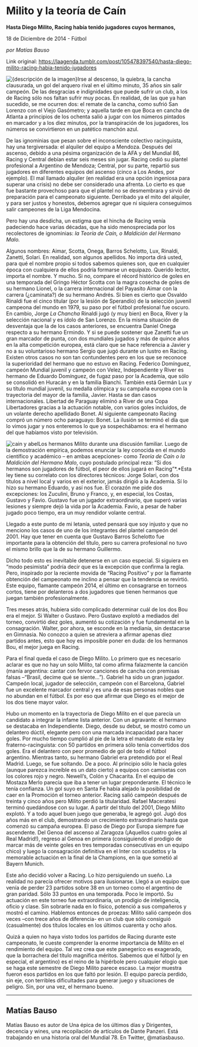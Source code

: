 # Milito y la teoría de Caín

**Hasta Diego Milito, Racing había tenido jugadores cuyos hermanos,**

18 de Diciembre de 2014 - Fútbol

_por Matías Bauso_

Link original: https://laagenda.tumblr.com/post/105478397540/hasta-diego-milito-racing-habia-tenido-jugadores

![{descripción de la imagen}](https://64.media.tumblr.com/ca7bc002d6ce267b3c568fc3a5e2283f/tumblr_inline_pjzpp1yCTy1t6q87u_500.jpg)Irse al descenso, la quiebra, la cancha clausurada, un gol del arquero rival en el último minuto, 35 años sin salir campeón. De las desgracias e indignidades que puede sufrir un club, a los de Racing sólo nos faltan sufrir muy pocas. En realidad, de las que ya han sucedido, se me ocurren dos: el remate de la cancha, como sufrió San Lorenzo con el Viejo Gasómetro; y aquella tarde en que Boca en cancha de Atlanta a principios de los ochenta salió a jugar con los números pintados en marcador y a los diez minutos, por la transpiración de los jugadores, los números se convirtieron en un patético manchón azul.

De las ignominias que pesan sobre el inconsciente colectivo racinguista, hay una tergiversada: el alquiler del equipo a Mendoza. Después del ascenso, debido a una pésima organización de la AFA y del Mundial 86, Racing y Central debían estar seis meses sin jugar. Racing cedió su plantel profesional a Argentino de Mendoza; Central, por su parte, repartió sus jugadores en diferentes equipos del ascenso (cinco a Los Andes, por ejemplo). El mal llamado alquiler (en realidad era una opción ingeniosa para superar una crisis) no debe ser considerado una afrenta. Lo cierto es que fue bastante provechoso para que el plantel no se desmembrara y sirvió de preparación para el campeonato siguiente. Derribado ya el mito del alquiler, y para ser justos y honestos, debemos agregar que ni siquiera conseguimos salir campeones de la Liga Mendocina.

Pero hay una desdicha, un estigma que el hincha de Racing venía padeciendo hace varias décadas, que ha sido menospreciada por los recolectores de ignominias: *la Teoría de Caín, o Maldición del Hermano Malo.*

Algunos nombres: Aimar, Scotta, Onega, Barros Schelotto, Lux, Rinaldi, Zanetti, Solari. En realidad, son algunos apellidos. No importa dirá usted, para qué el nombre propio si todos sabemos quienes son, que en cualquier época con cualquiera de ellos podría formarse un equipazo. Querido lector, importa el nombre. Y mucho. Si no, compare el récord histórico de goles en una temporada del Gringo Héctor Scotta con la magra cosecha de goles de su hermano Lionel, o la carrera internacional del Payasito Aimar con la carrera (¿caminata?) de su hermano Andrés. Si bien es cierto que Osvaldo Rinaldi fue el cinco titular (por la lesión de Sperandío) de la selección juvenil campeona del mundo en 1979, su paso por el fútbol profesional fue oscuro. En cambio, Jorge *La Chancha* Rinaldi jugó (y muy bien) en Boca, River y la selección nacional y es ídolo de San Lorenzo. En la misma situación de desventaja que la de los casos anteriores, se encuentra Daniel Onega respecto a su hermano Ermindo. Y si se puede sostener que Zanetti fue un gran marcador de punta, con dos mundiales jugados y más de quince años en la alta competición europea, está claro que se hace referencia a Javier y no a su voluntarioso hermano Sergio que jugó durante un lustro en Racing. Existen otros casos no son tan contundentes pero en los que se reconoce la superioridad del hermano que no estuvo en Racing. Federico Domínguez, campeón Mundial juvenil y campeón con Velez, Independiente y River es hermano de Eduardo Domínguez, de fugaz paso por la Academia, que sólo se consolidó en Huracán y en la familia Bianchi. También está Germán Lux y su título mundial juvenil, su medalla olímpica y su campaña europea con la trayectoria del mayor de la familia, Javier. Hasta se dan casos internacionales. Libertad de Paraguay eliminó a River de una Copa Libertadores gracias a la actuación notable, con varios goles incluidos, de un volante derecho apellidado Bonet. Al siguiente campeonato Racing compró un número ocho paraguayo: Bonet. La ilusión se terminó el día que lo vimos jugar y nos enteremos lo que ya sospechábamos: era el hermano del que habíamos visto por televisión.

![cain y abel](https://64.media.tumblr.com/ca7bc002d6ce267b3c568fc3a5e2283f/tumblr_inline_pjzpp1yCTy1t6q87u_500.jpg)Los hermanos Milito durante una discusión familiar. Luego de la demostración empírica, podemos enunciar la ley conocida en el mundo científico y académico – en ambas acepciones- como *Teoría de Caín o la Maldición del Hermano Malo*, cuyo postulado principal reza: “Si dos hermanos son jugadores de fútbol, el peor de ellos jugará en Racing”*.*Esta ley tiene su correlato con los directores técnicos: Jorge Solari, con dos títulos a nivel local y varios en el exterior, jamás dirigió a la Academia. Sí lo hizo su hermano Eduardo, y así nos fue. El corazón me pide dos excepciones: los Zuculini, Bruno y Franco, y, en especial, los Costas, Gustavo y Favio. Gustavo fue un jugador extraordinario, que superó varias lesiones y siempre dejó la vida por la Academia. Favio, a pesar de haber jugado poco tiempo, era un muy rendidor volante central.

Llegado a este punto de mi letanía, usted pensará que soy injusto y que no menciono los casos de uno de los integrantes del plantel campeón del 2001. Hay que tener en cuenta que Gustavo Barros Schelotto fue importante para la obtención del título, pero su carrera profesional no tuvo el mismo brillo que la de su hermano Guillermo.

Dicho todo esto es inevitable detenerse en un caso especial. Si siguiera en “modo pesimista” podría decir que es la excepción que confirma la regla. Pero, inspirado por la reciente movida de “Racing Positivo” y por la flamante obtención del campeonato me inclino a pensar que la tendencia se revirtió. Este equipo, flamante campeón 2014, el último en consagrarse en torneos cortos, tiene por delanteros a dos jugadores que tienen hermanos que juegan también profesionalmente.

Tres meses atrás, hubiera sido complicado determinar cuál de los dos Bou era el mejor. Si Walter o Gustavo. Pero Gustavo explotó a mediados del torneo, convirtió diez goles, aumentó su cotización y fue fundamental en la consagración. Walter, por ahora, se esconde en la medianía, sin destacarse en Gimnasia. No conozco a quien se atreviera a afirmar apenas diez partidos antes, esto que hoy es imposible poner en duda: de los hermanos Bou, el mejor juega en Racing.

Para el final queda el caso de Diego Milito. Lo primero que es necesario aclarar es que no hay un solo Milito, tal como afirma falazmente la canción (manía argentina: cantar con fervor canciones de cancha con premisas falsas –“Brasil, decime qué se siente…”). Gabriel ha sido un gran jugador. Campeón local, jugador de selección, campeón con el Barcelona, Gabriel fue un excelente marcador central y es una de esas personas nobles que no abundan en el fútbol. Es por eso que afirmar que Diego es el mejor de los dos tiene mayor valor.

Hubo un momento en la trayectoria de Diego Milito en el que parecía un candidato a integrar la infame lista anterior. Con un agravante: el hermano se destacaba en Independiente. Diego, desde su debut, se mostró como un delantero dúctil, elegante pero con una marcada incapacidad para hacer goles. Por mucho tiempo cumplió al pie de la letra el mandato de esta ley fraterno-racinguista: con 50 partidos en primera sólo tenía convertidos dos goles. Era el delantero con peor promedio de gol de todo el fútbol argentino. Mientras tanto, su hermano Gabriel era pretendido por el Real Madrid. Luego, se fue soltando. De a poco. Al principio sólo le hacía goles (aunque parezca increíble es un dato cierto) a equipos con camisetas con los colores rojo y negro. Newell’s, Colón y Chacarita. En el equipo de Mostaza Merlo parecía que iba a tener un lugar preponderante. El técnico le tenía confianza. Un gol suyo en Santa Fe había alejado la posibilidad de caer en la Promoción el torneo anterior. Racing salió campeón después de treinta y cinco años pero Milito perdió la titularidad. Rafael Maceratesi terminó quedándose con su lugar. A partir del título del 2001, Diego Milito explotó. Y a todo aquel buen juego que generaba, le agregó gol. Jugó dos años más en el club, demostrando un crecimiento extraordinario hasta que comenzó su campaña europea. El paso de Diego por Europa siempre fue ascendente. Del Genoa del ascenso al Zaragoza (¡Aquellos cuatro goles al Real Madrid!), regreso al Genoa en primera (consiguiendo el prodigio de marcar más de veinte goles en tres temporadas consecutivas en un equipo chico) y luego la consagración definitiva en el Inter con scudettos y la memorable actuación en la final de la Champions, en la que sometió al Bayern Munich.

Este año decidió volver a Racing. Lo hizo persiguiendo un sueño. La realidad no parecía ofrecer motivos para ilusionarse. Llegó a un equipo que venía de perder 23 partidos sobre 38 en un torneo como el argentino de gran paridad. Sólo 33 puntos en una temporada. Poco le importó. Su actuación en este torneo fue extraordinaria, un prodigio de inteligencia, oficio y clase. Sin sobrarle nada en lo físico, potenció a sus compañeros y mostró el camino. Hablemos entonces de proezas: Milito salió campeón dos veces –con trece años de diferencia- en un club que sólo consiguió (casualmente) dos títulos locales en los últimos cuarenta y ocho años.

Quizá a quien no haya visto todos los partidos de Racing durante este campeonato, le cueste comprender la enorme importancia de Milito en el rendimiento del equipo. Tal vez crea que este panegeríco es exagerado, que la borrachera del título magnifica méritos. Sabemos que el fútbol (y en especial, el argentino) es el reino de la hipérbole pero cualquier elogio que se haga este semestre de Diego Milito parece escaso. La mejor muestra fueron esos partidos en los que faltó por lesión. El equipo parecía perdido, sin eje, con terribles dificultades para generar juego y situaciones de peligro. Sin, por una vez, el hermano bueno.



---

Matías Bauso
------------

Matías Bauso es autor de Una épica de los últimos días y Dirigentes, decencia y wines, una recopilación de artículos de Dante Panzeri. Está trabajando en una historia oral del Mundial 78. En Twitter, @matiasbauso.

